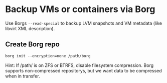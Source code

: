 Backup VMs or containers via Borg
===

Use Borgs `--read-special` to backup LVM snapshots and VM metadata (like libvirt XML description).

## Create Borg repo

`borg init --encryption=none /path/borg`

Hint:
If /path/ is on ZFS or BTRFS, disable filesystem compression.
Borg supports non-compressed repositorys, but we want data to be compressed when in transfer.

## 

